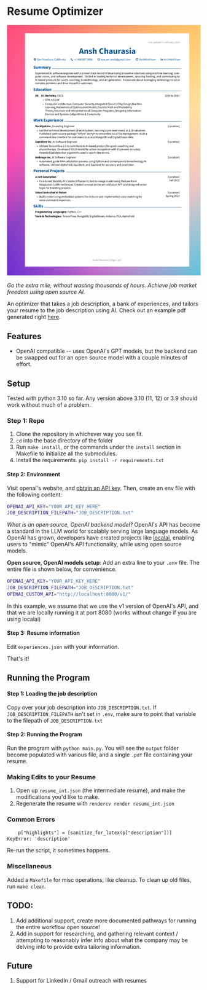 # Resume Optimizer
![](resume.png)

*Go the extra mile, without wasting thousands of hours. Achieve job market freedom using open source AI.*

An optimizer that takes a job description, a bank of experiences, and tailors your resume to the job description using AI. Check out an example pdf generated right [here](Ansh_Chaurasia_CV.pdf).




## Features
- OpenAI compatible -- uses OpenAI's GPT models, but the backend can be swapped out
for an open source model with a couple minutes of effort.

## Setup
Tested with python 3.10 so far. Any version above 3.10 (11, 12) or 3.9 should work without much of a problem.

### Step 1: Repo
1. Clone the repository in whichever way you see fit.
2. `cd` into the base directory of the folder
3. Run `make install`, or the commands under the `install` section in Makefile to initialize
all the submodules.
4. Install the requirements. `pip install -r requirements.txt`

#### Step 2: Environment 

Visit openai's website, and [obtain an API key](https://www.youtube.com/watch?v=EQQjdwdVQ-M). Then, create an env file with the following content:
```bash
OPENAI_API_KEY="YOUR_API_KEY_HERE"
JOB_DESCRIPTION_FILEPATH="JOB_DESCRIPTION.txt"
``` 

*What is an open source, OpenAI backend model?*
OpenAI's API has become a standard in the LLM world for scalably 
serving large language models. As OpenAI has grown, developers have created projects like [localai](asdfasfdhttps://github.com/mudler/LocalAI), enabling users to "mimic" OpenAI's API functionality, while using open source models.

**Open source, OpenAI models setup**: Add an extra line to your `.env` file. The entire file is shown below, for convenience.

```bash
OPENAI_API_KEY="YOUR_API_KEY_HERE"
JOB_DESCRIPTION_FILEPATH="JOB_DESCRIPTION.txt"
OPENAI_CUSTOM_API="http://localhost:8080/v1/"
``` 
In this example, we assume that we use the v1 version of OpenAI's API, and that we are locally running it at port 8080 (works without change if you are using localai)

#### Step 3: Resume information
Edit `experiences.json` with your information.

That's it!

## Running the Program

#### Step 1: Loading the job description
Copy over your job description into `JOB_DESCRIPTION.txt`. If `JOB_DESCRIPTION_FILEPATH` isn't set in `.env`, make sure to point that variable to the filepath of `JOB_DESCRIPTION.txt`

#### Step 2: Running the Program
Run the program with `python main.py`. You will see the `output` folder become populated with various file, and a single `.pdf` file containing your resume.

### Making Edits to your Resume
1. Open up `resume_int.json` (the intermediate resume), and make the modifications you'd like to make.
2. Regenerate the resume with `rendercv render resume_int.json`

### Common Errors
```
    p["highlights"] = [sanitize_for_latex(p["description"])]
KeyError: 'description'
```
Re-run the script, it sometimes happens.

### Miscellaneous
Added a `Makefile` for misc operations, like cleanup. To clean up old files, run `make clean`.

## TODO:

1. Add additional support, create more documented pathways for running the entire workflow open source!
2. Add in support for researching, and gathering relevant context / attempting to reasonably infer info about what the company may be delving into to provide extra tailoring information.

## Future
1. Support for LinkedIn / Gmail outreach with resumes
